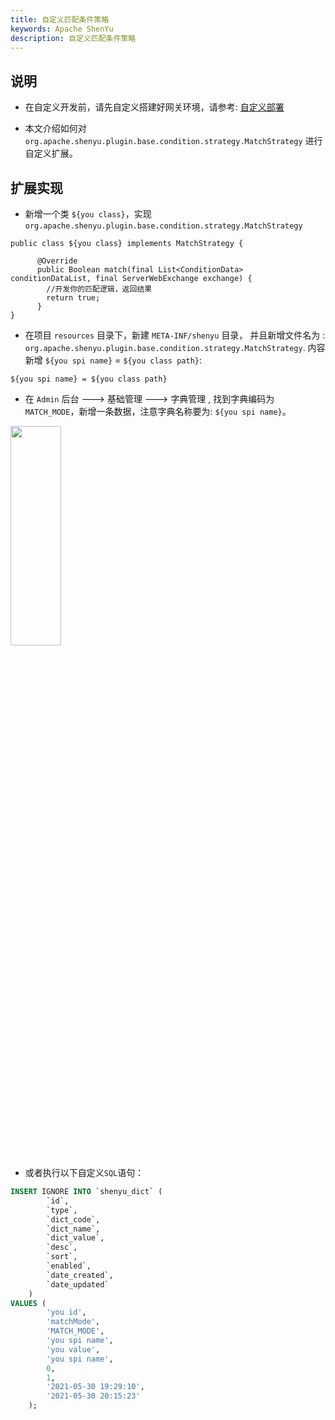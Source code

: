 ```yaml
---
title: 自定义匹配条件策略
keywords: Apache ShenYu
description: 自定义匹配条件策略
---
```



## 说明

* 在自定义开发前，请先自定义搭建好网关环境，请参考: [自定义部署](../deployment-custom)

* 本文介绍如何对 `org.apache.shenyu.plugin.base.condition.strategy.MatchStrategy` 进行自定义扩展。

## 扩展实现

* 新增一个类 `${you class}`，实现 `org.apache.shenyu.plugin.base.condition.strategy.MatchStrategy`

```
public class ${you class} implements MatchStrategy {
    
      @Override
      public Boolean match(final List<ConditionData> conditionDataList, final ServerWebExchange exchange) {
        //开发你的匹配逻辑，返回结果
        return true;
      }
}
```

* 在项目 `resources` 目录下，新建 `META-INF/shenyu` 目录， 并且新增文件名为 : `org.apache.shenyu.plugin.base.condition.strategy.MatchStrategy`.
内容新增 `${you spi name}` = `${you class path}`:

```
${you spi name} = ${you class path}
``` 

* 在 `Admin` 后台 ---> 基础管理 ---> 字典管理 ,  找到字典编码为 `MATCH_MODE`，新增一条数据，注意字典名称要为: `${you spi name}`。

<img src="/img/shenyu/custom/custom-condition-match-zh.png" width="40%" height="30%" />

* 或者执行以下自定义`SQL`语句：

```sql
INSERT IGNORE INTO `shenyu_dict` (
        `id`,
        `type`,
        `dict_code`,
        `dict_name`,
        `dict_value`,
        `desc`,
        `sort`,
        `enabled`,
        `date_created`,
        `date_updated`
    )
VALUES (
        'you id',
        'matchMode',
        'MATCH_MODE',
        'you spi name',
        'you value',
        'you spi name',
        0,
        1,
        '2021-05-30 19:29:10',
        '2021-05-30 20:15:23'
    );
```







